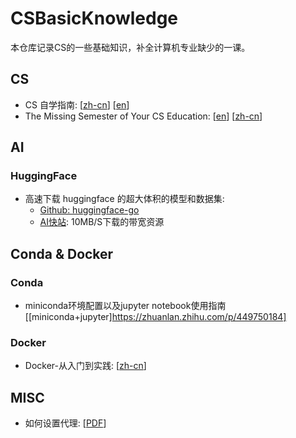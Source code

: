 # CSBasicKnowledge
本仓库记录CS的一些基础知识，补全计算机专业缺少的一课。

## CS
- CS 自学指南: [[zh-cn](https://github.com/PKUFlyingPig/cs-self-learning)] [[en](https://github.com/PKUFlyingPig/Self-learning-Computer-Science)]
- The Missing Semester of Your CS Education: [[en](https://missing.csail.mit.edu/)] [[zh-cn](https://missing-semester-cn.github.io/)]

## AI
### HuggingFace
- 高速下载 huggingface 的超大体积的模型和数据集:
  - [Github: huggingface-go](https://github.com/xieincz/huggingface-go)
  - [AI快站](https://aifasthub.com/): 10MB/S下载的带宽资源

## Conda & Docker
### Conda
- miniconda环境配置以及jupyter notebook使用指南[[miniconda+jupyter]https://zhuanlan.zhihu.com/p/449750184]
### Docker
- Docker-从入门到实践: [[zh-cn](https://docker-practice.github.io/zh-cn/)]
## MISC
- 如何设置代理: [[PDF](./如何设置代理.pdf)]


